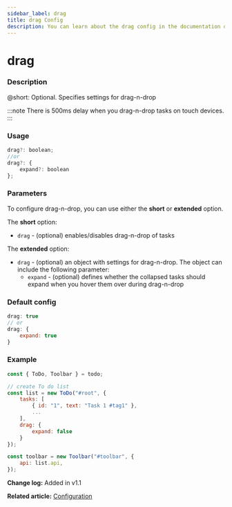 ```yaml
---
sidebar_label: drag
title: drag Config
description: You can learn about the drag config in the documentation of the DHTMLX JavaScript To Do List library. Browse developer guides and API reference, try out code examples and live demos, and download a free 30-day evaluation version of DHTMLX To Do List.
---
```


# drag

### Description

@short: Optional. Specifies settings for drag-n-drop

:::note
There is 500ms delay when you drag-n-drop tasks on touch devices.
:::

### Usage

~~~js
drag?: boolean;
//or 
drag?: {
    expand?: boolean
};
~~~

### Parameters

To configure drag-n-drop, you can use either the **short** or **extended** option.

The **short** option:

- `drag` - (optional) enables/disables drag-n-drop of tasks

The **extended** option:

- `drag` - (optional) an object with settings for drag-n-drop. The object can include the following parameter:
    - `expand` - (optional) defines whether the collapsed tasks should expand when you hover them over during drag-n-drop

### Default config

~~~js
drag: true
// or
drag: {
    expand: true
}
~~~

### Example

~~~js {9-11}
const { ToDo, Toolbar } = todo;

// create To do list
const list = new ToDo("#root", {
    tasks: [
        { id: "1", text: "Task 1 #tag1" },
        ...
    ],
    drag: {
        expand: false
    }
});

const toolbar = new Toolbar("#toolbar", {
    api: list.api,
});
~~~

**Change log:** Added in v1.1

**Related article:** [Configuration](guides/configuration.md#drag-n-drop)